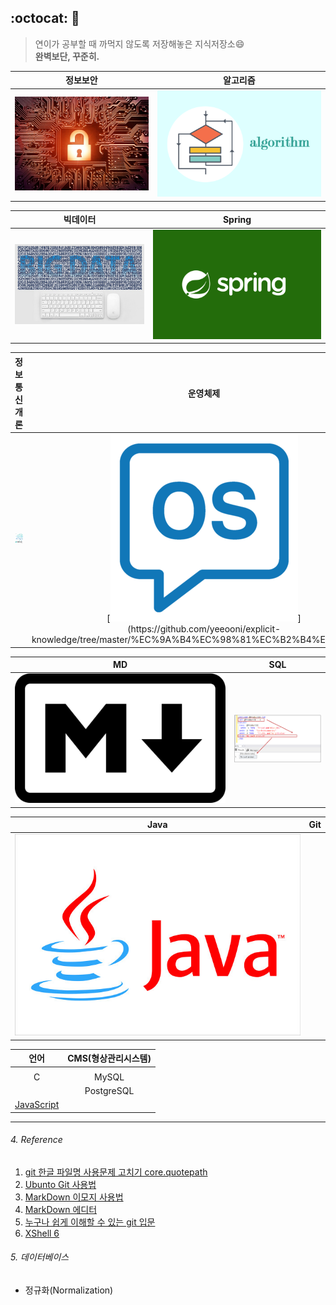 ## :octocat: :pushpin:
> 연이가 공부할 때 까먹지 않도록 저장해놓은 지식저장소:smile: <br/> **완벽보단, 꾸준히.**

|정보보안|알고리즘|
|:------:|:------:|
|[![정보보안](img/InformationSecurity.jpg "출처:구글")](https://github.com/yeeooni/explicit-knowledge/tree/master/%EC%A0%95%EB%B3%B4%EB%B3%B4%EC%95%88)|[![알고리즘](img/algorith.png "출처:인프런")](https://github.com/yeeooni/explicit-knowledge/tree/master/%EC%95%8C%EA%B3%A0%EB%A6%AC%EC%A6%98)|

|빅데이터|Spring|
|:------:|:----:|
|[![빅데이터](img/bigdata.jpg "출처:구글")](https://github.com/yeeooni/explicit-knowledge/tree/master/Big%20Data)|[![Spring](img/spring.png "스프링")](https://github.com/yeeooni/explicit-knowledge/tree/master/Spring)|

|정보통신개론|운영체제|
|:----------:|:------:|
|[![정보통신개론](img/B8589428714_l.jpg "출처:구글")](https://github.com/yeeooni/explicit-knowledge/tree/master/%EC%A0%95%EB%B3%B4%ED%86%B5%EC%8B%A0%EA%B0%9C%EB%A1%A0)|[![운영체제](img/os.png "출처:https://cloudstudying.kr/lectures/182")](https://github.com/yeeooni/explicit-knowledge/tree/master/%EC%9A%B4%EC%98%81%EC%B2%B4%EC%A0%9C)|

|MD|SQL|
|:-:|:---:|
|[![MarkDown](img/markdown.png "출처:위키백과")](https://github.com/yeeooni/explicit-knowledge/tree/master/MarkDown)|[![SQL](img/sql.png "sql")](https://github.com/yeeooni/explicit-knowledge/tree/master/SQL)|

|Java|Git|
|:--:|:--:|
|[![Java](img/java.jpg "출처:구글")](https://github.com/yeeooni/explicit-knowledge/tree/master/Java)||[GIT](https://github.com/yeeooni/explicit-knowledge/tree/master/git)|

|언어|CMS(형상관리시스템)|
|:---:|:---:|
||
|C|MySQL|[SVN](개발중..)|
||PostgreSQL|CVS|
|[JavaScript](https://github.com/yeeooni/explicit-knowledge/tree/master/JavaScript)|
---
###### 4. Reference

1. [git 한글 파일명 사용문제 고치기 core.quotepath](https://edykim.com/ko/post/git-fix-problem-using-filename-core.quotepath/)  
2. [Ubunto Git 사용법](https://dejavuwing.tistory.com/entry/Ubuntu-GitHub-%EC%82%AC%EC%9A%A9%EB%B2%95)
3. [MarkDown 이모지 사용법](https://www.webfx.com/tools/emoji-cheat-sheet/)
4. [MarkDown 에디터](https://pandao.github.io/editor.md/en.html)
5. [누구나 쉽게 이해할 수 있는 git 입문](https://backlog.com/git-tutorial/kr/)
6. [XShell 6](https://www.netsarang.com/ko/xshell-all-features/)

###### 5. 데이터베이스
- 정규화(Normalization)
